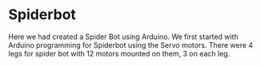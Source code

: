 # Spiderbot

Here we had created a Spider Bot using Arduino. We first started with Arduino programming for Spiderbot using the Servo motors. There were 4 legs for spider bot with 12 motors mounted on them, 3 on each leg. 
